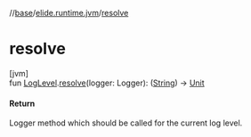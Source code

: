 //[base](../../index.md)/[elide.runtime.jvm](index.md)/[resolve](resolve.md)

# resolve

[jvm]\
fun [LogLevel](../elide.runtime/-log-level/index.md#456488815%2FExtensions%2F-272498224).[resolve](resolve.md)(logger: Logger): ([String](https://kotlinlang.org/api/latest/jvm/stdlib/kotlin/-string/index.html)) -&gt; [Unit](https://kotlinlang.org/api/latest/jvm/stdlib/kotlin/-unit/index.html)

#### Return

Logger method which should be called for the current log level.
